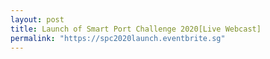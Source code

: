 ```yaml
---
layout: post
title: Launch of Smart Port Challenge 2020[Live Webcast]
permalink: "https://spc2020launch.eventbrite.sg"
---
```

